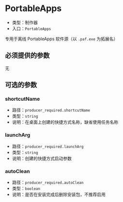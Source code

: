 # PortableApps

* 类型：制作器
* 入口：`PortableApps`

专用于离线 PortableApps 软件源（以 `.paf.exe` 为拓展名）

## 必须提供的参数

无

## 可选的参数

### shortcutName

* 路径：`producer_required.shortcutName`
* 类型：`string`
* 说明：在桌面上创建的快捷方式名称，缺省使用任务名称

### launchArg

* 路径：`producer_required.launchArg`
* 类型：`string`
* 说明：创建的快捷方式启动参数

### autoClean

* 路径：`producer_required.autoClean`
* 类型：`boolean`
* 说明：是否在安装完成后删除安装包，不推荐启用
